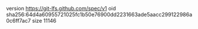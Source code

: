 version https://git-lfs.github.com/spec/v1
oid sha256:64d4a60955721025fc1b50e76900dd2231663ade5aacc299122986a0c6ff7ac7
size 11146
